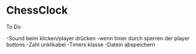 # ChessClock
To Do

-Sound beim klicken/player drücken
-wenn timer durch sperren der player buttons
-Zahl unklikabel
-Timers klasse
-Datein abspeichern
